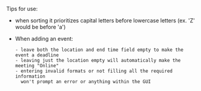 Tips for use:

  - when sorting it prioritizes capital letters before lowercase letters (ex. 'Z' would be before 'a')

  - When adding an event:
    
        - leave both the location and end time field empty to make the event a deadline
        - leaving just the location empty will automatically make the meeting "Online"
        - entering invalid formats or not filling all the required information
          won't prompt an error or anything within the GUI
